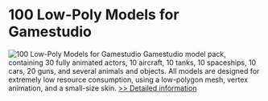 # 100 Low-Poly Models for Gamestudio
![100 Low-Poly Models for Gamestudio](https://mycommerce.akamaized.net/api/pimages/P300167770/BIG/300167770.JPG)
Gamestudio model pack, containing 30 fully animated actors, 10 aircraft, 10 tanks, 10 spaceships, 10 cars, 20 guns, and several animals and objects. All models are designed for extremely low resource consumption, using a low-polygon mesh, vertex animation, and a small-size skin.
[>> Detailed information](https://secure.shareit.com/shareit/product.html?productid=300167770&affiliateid=200057808)